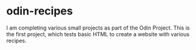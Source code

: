 # odin-recipes
I am completing various small projects as part of the Odin Project. This is the first project, which tests basic HTML to create a website with various recipes.
